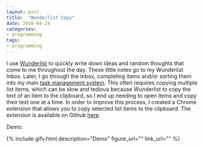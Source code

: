 ```yaml
---
layout: post
title:  "Wunderlist Copy"
date: 2016-04-24
categories:
- programming
tags:
- programming
---
```


I use [Wunderlist][wunderlist] to quickly write down ideas and random thoughts
that come to me throughout the day. These little notes go to my Wunderlist
Inbox. Later, I go through the Inbox, completing items and/or sorting them into
my main [task management system][trello]. This often requires copying multiple
list items, which can be slow and tedious because Wunderlist to copy the text of
an item to the clipboard, so I end up needing to open items and copy their text
one at a time. In order to improve this process, I created a Chrome extension
that allows you to copy selected list items to the clipboard. The extension is
available on Github [here][project-url].

<!-- more -->

Demo:

{% include gifv.html description="Demo" figure_url="" link_url="" %}


[wunderlist]: https://www.wunderlist.com/
[trello]: https://trello.com/
[project-url]: https://github.com/spencewenski/wunderlist_copy